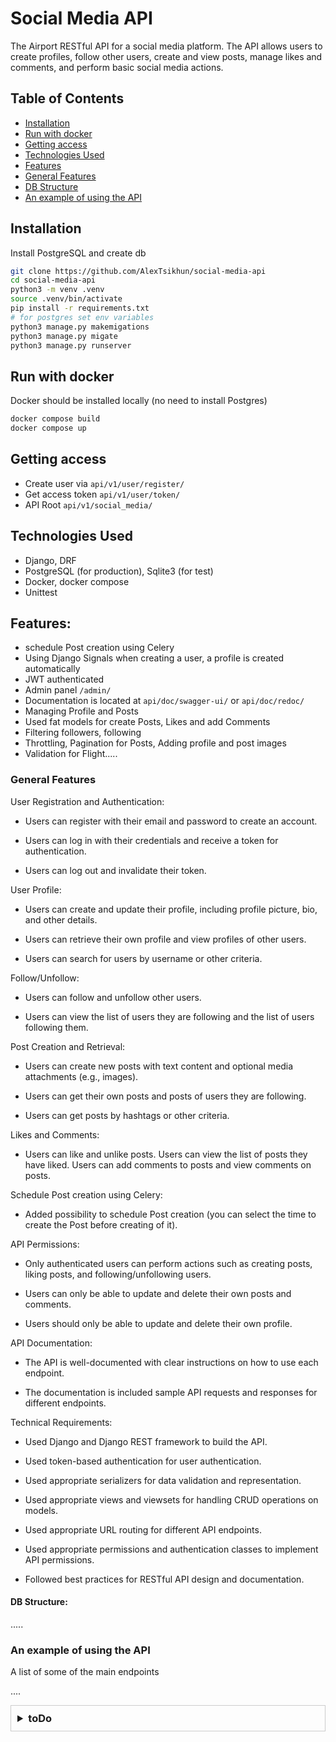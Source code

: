 # Social Media API

The Airport RESTful API for a social media platform. The API allows users to create profiles, follow other users, create and view posts, manage likes and comments, and perform basic social media actions.

## Table of Contents

- [Installation](#installation)
- [Run with docker](#run-with-docker)
- [Getting access](#getting-access)
- [Technologies Used](#technologies-used)
- [Features](#features)
- [General Features](#general-features)
- [DB Structure](#db-structure)
- [An example of using the API](#an-example-of-using-the-api)

## Installation

Install PostgreSQL and create db

```bash
git clone https://github.com/AlexTsikhun/social-media-api
cd social-media-api
python3 -m venv .venv
source .venv/bin/activate
pip install -r requirements.txt
# for postgres set env variables
python3 manage.py makemigations
python3 manage.py migate
python3 manage.py runserver

```

## Run with docker
Docker should be installed locally (no need to install Postgres)

```bash
docker compose build
docker compose up
```

## Getting access

- Create user via `api/v1/user/register/`
- Get access token `api/v1/user/token/`
- API Root `api/v1/social_media/`

## Technologies Used

- Django, DRF
- PostgreSQL (for production), Sqlite3 (for test)
- Docker, docker compose
- Unittest

## Features:
- schedule Post creation using Celery
- Using Django Signals when creating a user, a profile is created automatically 
- JWT authenticated
- Admin panel `/admin/`
- Documentation is located at `api/doc/swagger-ui/` or `api/doc/redoc/`
- Managing Profile and Posts
- Used fat models for create Posts, Likes and add Comments
- Filtering followers, following
- Throttling, Pagination for Posts, Adding profile and post images  
- Validation for Flight.....

### General Features

User Registration and Authentication:

- Users can register with their email and password to create an account.

- Users can log in with their credentials and receive a token for authentication.

- Users can log out and invalidate their token.

User Profile:

- Users can create and update their profile, including profile picture, bio, and other details.

- Users can retrieve their own profile and view profiles of other users.

- Users can search for users by username or other criteria.

Follow/Unfollow:

- Users can follow and unfollow other users.

- Users can view the list of users they are following and the list of users following them.

Post Creation and Retrieval:

- Users can create new posts with text content and optional media attachments (e.g., images).

- Users can get their own posts and posts of users they are following.

- Users can get posts by hashtags or other criteria.

Likes and Comments:

- Users can like and unlike posts. Users can view the list of posts they have liked. Users can add comments to posts and view comments on posts.

Schedule Post creation using Celery:

- Added possibility to schedule Post creation (you can select the time to create the Post before creating of it).

API Permissions:

- Only authenticated users can perform actions such as creating posts, liking posts, and following/unfollowing users.

- Users can only be able to update and delete their own posts and comments.

- Users should only be able to update and delete their own profile.

API Documentation:

- The API is well-documented with clear instructions on how to use each endpoint.

- The documentation is included sample API requests and responses for different endpoints.

Technical Requirements:

- Used Django and Django REST framework to build the API.

- Used token-based authentication for user authentication.

- Used appropriate serializers for data validation and representation.

- Used appropriate views and viewsets for handling CRUD operations on models.

- Used appropriate URL routing for different API endpoints.

- Used appropriate permissions and authentication classes to implement API permissions.

- Followed best practices for RESTful API design and documentation.

#### DB Structure:

.....

### An example of using the API

A list of some of the main endpoints

....

<details style="border: 1px solid #ccc; padding: 10px; margin-bottom: 10px">
<summary style="font-size: 1.17em; font-weight: bold; ">toDo</summary>

- mention signal
- profile -> post -- my posts
- and posts of followed
- can follow in post and in profile - CREATE PROfILE!!!

- delete all user fields in my profile

- followers - follow creators; followees - who are followed by creators 
 
- чи тре пермішина якщо нема екшинів 

- following list filtered show id for all user, I need personal (and comment)

- thro, celery, tests

- profile/user-posts/ - no permission, show. deny acces in this endpoi

- pagination in my profile, for my posts (not for prof, for pagin)
- Filtering followers, following

</details>
